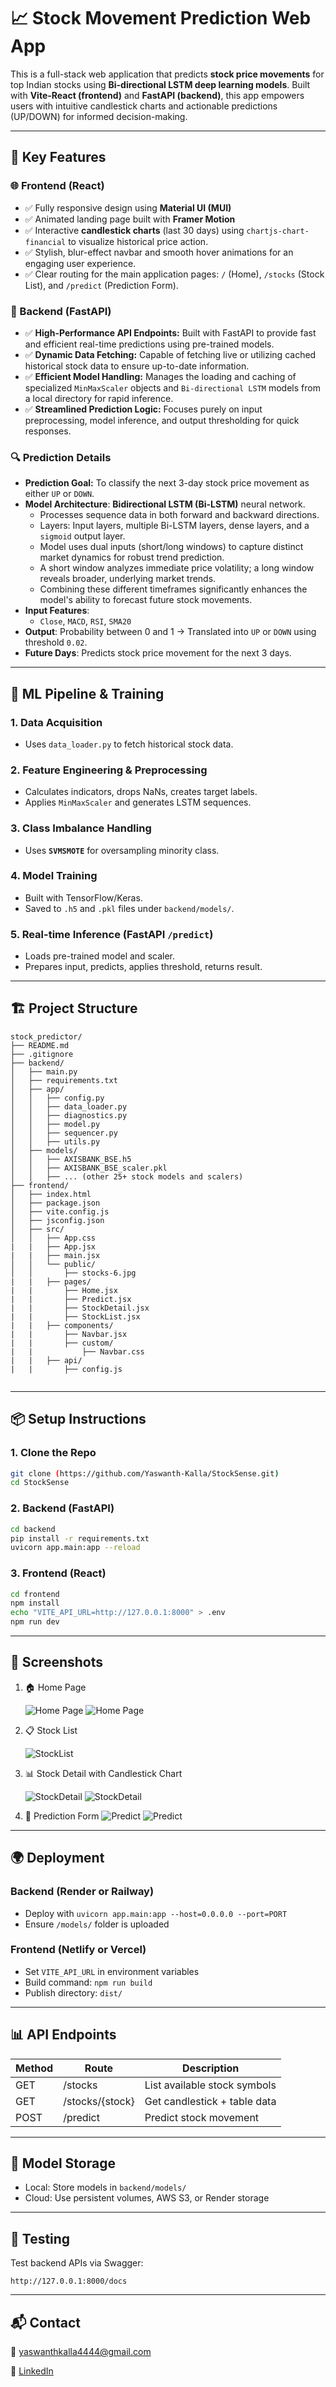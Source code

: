 # 📈 Stock Movement Prediction Web App

This is a full-stack web application that predicts **stock price movements** for top Indian stocks using **Bi-directional LSTM deep learning models**. Built with **Vite-React (frontend)** and **FastAPI (backend)**, this app empowers users with intuitive candlestick charts and actionable predictions (UP/DOWN) for informed decision-making.

---

## 🚀 Key Features

### 🌐 Frontend (React)
- ✅ Fully responsive design using **Material UI (MUI)**
- ✅ Animated landing page built with **Framer Motion**
- ✅ Interactive **candlestick charts** (last 30 days) using `chartjs-chart-financial` to visualize historical price action.
- ✅ Stylish, blur-effect navbar and smooth hover animations for an engaging user experience.
- ✅ Clear routing for the main application pages: `/` (Home), `/stocks` (Stock List), and `/predict` (Prediction Form).

### 🧠 Backend (FastAPI)
- ✅ **High-Performance API Endpoints:** Built with FastAPI to provide fast and efficient real-time predictions using pre-trained models.
- ✅ **Dynamic Data Fetching:** Capable of fetching live or utilizing cached historical stock data to ensure up-to-date information.
- ✅ **Efficient Model Handling:** Manages the loading and caching of specialized `MinMaxScaler` objects and `Bi-directional LSTM` models from a local directory for rapid inference.
- ✅ **Streamlined Prediction Logic:** Focuses purely on input preprocessing, model inference, and output thresholding for quick responses.
### 🔍 Prediction Details

- **Prediction Goal:** To classify the next 3-day stock price movement as either `UP` or `DOWN`.
- **Model Architecture**: **Bidirectional LSTM (Bi-LSTM)** neural network.
    * Processes sequence data in both forward and backward directions.
    * Layers: Input layers, multiple Bi-LSTM layers, dense layers, and a `sigmoid` output layer.
    * Model uses dual inputs (short/long windows) to capture distinct market dynamics for robust trend prediction.
    * A short window analyzes immediate price volatility; a long window reveals broader, underlying market trends.
    * Combining these different timeframes significantly enhances the model's ability to forecast future stock movements.
- **Input Features**: 
    * `Close`, `MACD`, `RSI`, `SMA20`
- **Output**: Probability between 0 and 1 -> Translated into `UP` or `DOWN` using threshold `0.02`.
- **Future Days**: Predicts stock price movement for the next 3 days.

---

## 🧠 ML Pipeline & Training

### 1. Data Acquisition
* Uses `data_loader.py` to fetch historical stock data.

### 2. Feature Engineering & Preprocessing
* Calculates indicators, drops NaNs, creates target labels.
* Applies `MinMaxScaler` and generates LSTM sequences.

### 3. Class Imbalance Handling
* Uses **`SVMSMOTE`** for oversampling minority class.
  
### 4. Model Training
* Built with TensorFlow/Keras.
* Saved to `.h5` and `.pkl` files under `backend/models/`.

### 5. Real-time Inference (FastAPI `/predict`)
* Loads pre-trained model and scaler.
* Prepares input, predicts, applies threshold, returns result.

---

## 🏗️ Project Structure

```
stock_predictor/
├── README.md
├── .gitignore
├── backend/
│   ├── main.py
│   ├── requirements.txt
│   ├── app/
│   │   ├── config.py
│   │   ├── data_loader.py
│   │   ├── diagnostics.py
│   │   ├── model.py
│   │   ├── sequencer.py
│   │   ├── utils.py
│   ├── models/                
│   │   ├── AXISBANK_BSE.h5
│   │   ├── AXISBANK_BSE_scaler.pkl
│   │   ├── ... (other 25+ stock models and scalers)
├── frontend/
│   ├── index.html
│   ├── package.json
│   ├── vite.config.js
│   ├── jsconfig.json
│   ├── src/           
│   │   ├── App.css
|   |   ├── App.jsx
|   |   ├── main.jsx
│   │   └── public/
│   │       ├── stocks-6.jpg
|   |   ├── pages/
|   |       ├── Home.jsx
|   |       ├── Predict.jsx
|   |       ├── StockDetail.jsx
|   |       ├── StockList.jsx
|   |   ├── components/
|   |       ├── Navbar.jsx
|   |       ├── custom/
|   |           ├── Navbar.css
|   |   ├── api/
|   |       ├── config.js


```

---

## 📦 Setup Instructions

### 1. Clone the Repo

```bash
git clone (https://github.com/Yaswanth-Kalla/StockSense.git)
cd StockSense
```

### 2. Backend (FastAPI)

```bash
cd backend
pip install -r requirements.txt
uvicorn app.main:app --reload
```

### 3. Frontend (React)

```bash
cd frontend
npm install
echo "VITE_API_URL=http://127.0.0.1:8000" > .env
npm run dev
```




---


## 📸 Screenshots

1. 🏠 Home Page
   
    ![Home Page](screenshots/Homepage-1.png)
    ![Home Page](screenshots/Homepage-2.png)

   
2. 📋 Stock List

    ![StockList](screenshots/StocksList.png)


3. 📊 Stock Detail with Candlestick Chart
    
    ![StockDetail](screenshots/StockDetail-1.png)
    ![StockDetail](screenshots/StockDetail-2.png)

   
4. 🔮 Prediction Form
    ![Predict](screenshots/Predict-1.png)
    ![Predict](screenshots/Predict-2.png)



---


## 🌍 Deployment

### Backend (Render or Railway)
- Deploy with `uvicorn app.main:app --host=0.0.0.0 --port=PORT`
- Ensure `/models/` folder is uploaded

### Frontend (Netlify or Vercel)
- Set `VITE_API_URL` in environment variables
- Build command: `npm run build`
- Publish directory: `dist/`

---

## 📊 API Endpoints

| Method | Route              | Description |
|--------|-------------------|-------------|
| GET    | /stocks           | List available stock symbols |
| GET    | /stocks/{stock}   | Get candlestick + table data |
| POST   | /predict          | Predict stock movement |

---

## 📁 Model Storage

- Local: Store models in `backend/models/`
- Cloud: Use persistent volumes, AWS S3, or Render storage

---

## 🧪 Testing

Test backend APIs via Swagger:

```url
http://127.0.0.1:8000/docs
```

---

## 📬 Contact

📧 yaswanthkalla4444@gmail.com

🔗 [LinkedIn](https://www.linkedin.com/in/yaswanth-kalla-85534626b)

